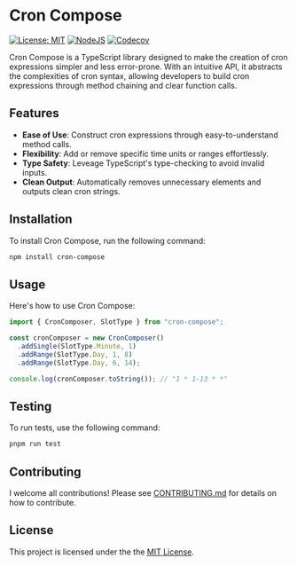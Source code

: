 # Cron Compose

[![License: MIT](https://img.shields.io/badge/License-MIT-yellow.svg)](https://github.com/mahyarmirrashed/cron-compose/blob/master/LICENSE.md)
[![NodeJS](https://img.shields.io/badge/node-%3E%3D16-green)](https://nodejs.org/en/download/)
[![Codecov](https://img.shields.io/codecov/c/github/mahyarmirrashed/cron-compose)](https://codecov.io/gh/mahyarmirrashed/cron-compose)

Cron Compose is a TypeScript library designed to make the creation of cron expressions simpler and less error-prone. With an intuitive API, it abstracts the complexities of cron syntax, allowing developers to build cron expressions through method chaining and clear function calls.

## Features

- **Ease of Use**: Construct cron expressions through easy-to-understand method calls.
- **Flexibility**: Add or remove specific time units or ranges effortlessly.
- **Type Safety**: Leveage TypeScript's type-checking to avoid invalid inputs.
- **Clean Output**: Automatically removes unnecessary elements and outputs clean cron strings.

## Installation

To install Cron Compose, run the following command:

```bash
npm install cron-compose
```

## Usage

Here's how to use Cron Compose:

```ts
import { CronComposer, SlotType } from "cron-compose";

const cronComposer = new CronComposer()
  .addSingle(SlotType.Minute, 1)
  .addRange(SlotType.Day, 1, 8)
  .addRange(SlotType.Day, 6, 14);

console.log(cronComposer.toString()); // "1 * 1-13 * *"
```

## Testing

To run tests, use the following command:

```bash
pnpm run test
```

## Contributing

I welcome all contributions! Please see [CONTRIBUTING.md](./CONTRIBUTING.md) for details on how to contribute.

## License

This project is licensed under the the [MIT License](./LICENSE).

